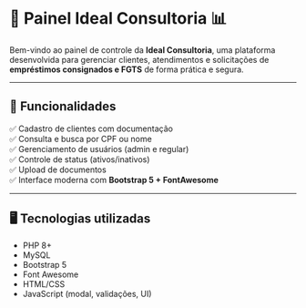 # 💼 Painel Ideal Consultoria 📊

Bem-vindo ao painel de controle da **Ideal Consultoria**, uma plataforma desenvolvida para gerenciar clientes, atendimentos e solicitações de **empréstimos consignados e FGTS** de forma prática e segura.

---

## 🚀 Funcionalidades
✅ Cadastro de clientes com documentação  
✅ Consulta e busca por CPF ou nome  
✅ Gerenciamento de usuários (admin e regular)  
✅ Controle de status (ativos/inativos)  
✅ Upload de documentos  
✅ Interface moderna com **Bootstrap 5 + FontAwesome**

---

## 🖥️ Tecnologias utilizadas

- PHP 8+
- MySQL
- Bootstrap 5
- Font Awesome
- HTML/CSS
- JavaScript (modal, validações, UI)
